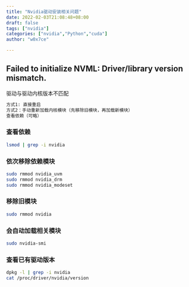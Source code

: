 ```yaml
---
title: "Nvidia驱动安装相关问题"
date: 2022-02-03T21:08:48+08:00
draft: false
tags: ["nvidia"]
categories: ["nvidia","Python","cuda"]
author: "w0x7ce"

---
```


## Failed to initialize NVML: Driver/library version mismatch. 

驱动与驱动内核版本不匹配

```txt
方式1: 直接重启
方式2：手动重新加载内核模块（先移除旧模块，再加载新模块）
查看依赖（可略）
```

### 查看依赖
```bash
lsmod | grep -i nvidia
```

### 依次移除依赖模块
```bash
sudo rmmod nvidia_uvm
sudo rmmod nvidia_drm 
sudo rmmod nvidia_modeset
```

### 移除旧模块
```bash 
sudo rmmod nvidia
```

### 会自动加载相关模块
```bash
sudo nvidia-smi
```

### 查看已有驱动版本
```bash
dpkg -l | grep -i nvidia
cat /proc/driver/nvidia/version
```


